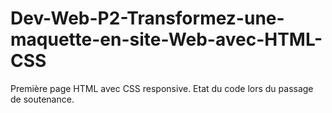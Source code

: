 # Dev-Web-P2-Transformez-une-maquette-en-site-Web-avec-HTML-CSS

Première page HTML avec CSS responsive.
Etat du code lors du passage de soutenance.
